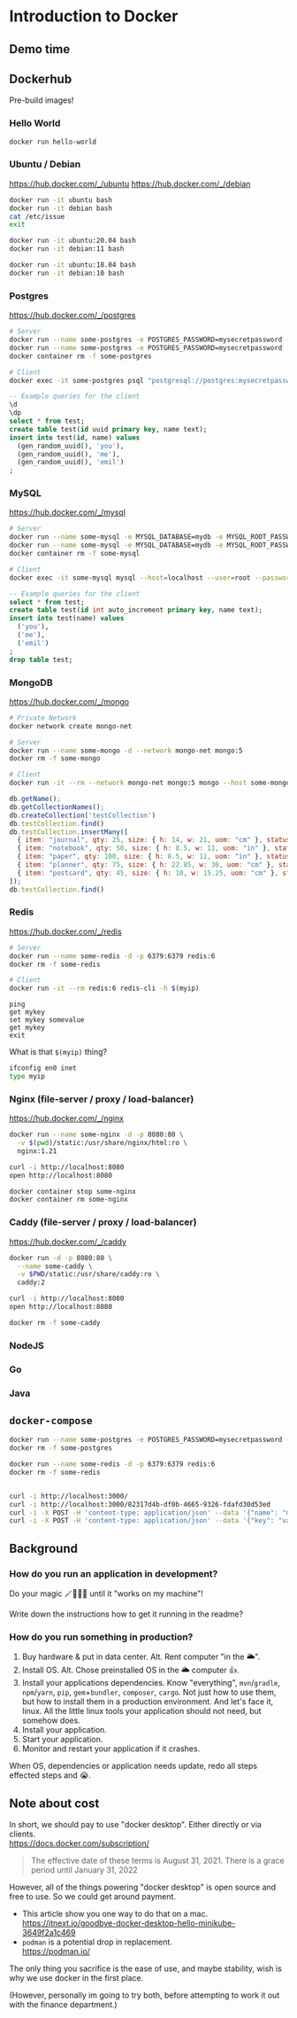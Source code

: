 # Introduction to Docker

## Demo time

## Dockerhub

Pre-build images!

### Hello World

```sh
docker run hello-world
```

### Ubuntu / Debian

https://hub.docker.com/_/ubuntu
https://hub.docker.com/_/debian

```sh
docker run -it ubuntu bash
docker run -it debian bash
cat /etc/issue
exit

docker run -it ubuntu:20.04 bash
docker run -it debian:11 bash

docker run -it ubuntu:18.04 bash
docker run -it debian:10 bash
```

### Postgres

https://hub.docker.com/_/postgres

```sh
# Server
docker run --name some-postgres -e POSTGRES_PASSWORD=mysecretpassword -d postgres:14
docker run --name some-postgres -e POSTGRES_PASSWORD=mysecretpassword -d postgres:11
docker container rm -f some-postgres

# Client
docker exec -it some-postgres psql "postgresql://postgres:mysecretpassword@localhost:5432/postgres"
```

```sql
-- Example queries for the client
\d
\dp
select * from test;
create table test(id uuid primary key, name text);
insert into test(id, name) values
  (gen_random_uuid(), 'you'),
  (gen_random_uuid(), 'me'),
  (gen_random_uuid(), 'emil')
;
```

### MySQL

https://hub.docker.com/_/mysql

```sh
# Server
docker run --name some-mysql -e MYSQL_DATABASE=mydb -e MYSQL_ROOT_PASSWORD=my-secret-pw -d mysql:8.0
docker run --name some-mysql -e MYSQL_DATABASE=mydb -e MYSQL_ROOT_PASSWORD=my-secret-pw -d mysql:5.7
docker container rm -f some-mysql

# Client
docker exec -it some-mysql mysql --host=localhost --user=root --password=my-secret-pw mydb
```

```sql
-- Example queries for the client
select * from test;
create table test(id int auto_increment primary key, name text);
insert into test(name) values
  ('you'),
  ('me'),
  ('emil')
;
drop table test;
```

### MongoDB

https://hub.docker.com/_/mongo

```sh
# Private Network
docker network create mongo-net

# Server
docker run --name some-mongo -d --network mongo-net mongo:5
docker rm -f some-mongo

# Client
docker run -it --rm --network mongo-net mongo:5 mongo --host some-mongo:27017 test
```

<!-- prettier-ignore -->
```js
db.getName();
db.getCollectionNames();
db.createCollection('testCollection')
db.testCollection.find()
db.testCollection.insertMany([
  { item: "journal", qty: 25, size: { h: 14, w: 21, uom: "cm" }, status: "A" },
  { item: "notebook", qty: 50, size: { h: 8.5, w: 11, uom: "in" }, status: "A" },
  { item: "paper", qty: 100, size: { h: 8.5, w: 11, uom: "in" }, status: "D" },
  { item: "planner", qty: 75, size: { h: 22.85, w: 30, uom: "cm" }, status: "D" },
  { item: "postcard", qty: 45, size: { h: 10, w: 15.25, uom: "cm" }, status: "A" }
]);
db.testCollection.find()
```

### Redis

https://hub.docker.com/_/redis

```sh
# Server
docker run --name some-redis -d -p 6379:6379 redis:6
docker rm -f some-redis

# Client
docker run -it --rm redis:6 redis-cli -h $(myip)
```

```
ping
get mykey
set mykey somevalue
get mykey
exit
```

What is that `$(myip)` thing?

```sh
ifconfig en0 inet
type myip
```

### Nginx (file-server / proxy / load-balancer)

https://hub.docker.com/_/nginx

```sh
docker run --name some-nginx -d -p 8080:80 \
  -v $(pwd)/static:/usr/share/nginx/html:ro \
  nginx:1.21

curl -i http://localhost:8080
open http://localhost:8080

docker container stop some-nginx
docker container rm some-nginx
```

### Caddy (file-server / proxy / load-balancer)

https://hub.docker.com/_/caddy

```sh
docker run -d -p 8080:80 \
  --name some-caddy \
  -v $PWD/static:/usr/share/caddy:ro \
  caddy:2

curl -i http://localhost:8080
open http://localhost:8080

docker rm -f some-caddy
```

### NodeJS

### Go

### Java

## `docker-compose`

```sh
docker run --name some-postgres -e POSTGRES_PASSWORD=mysecretpassword -d -p 5432:5432 postgres:14
docker rm -f some-postgres

docker run --name some-redis -d -p 6379:6379 redis:6
docker rm -f some-redis


curl -i http://localhost:3000/
curl -i http://localhost:3000/82317d4b-df0b-4665-9326-fdafd30d53ed
curl -i -X POST -H 'content-type: application/json' --data '{"name": "me"}' http://localhost:3000/
curl -i -X POST -H 'content-type: application/json' --data '{"key": "value"}' http://localhost:3000/
```

## Background

### How do you run an application in development?

Do your magic 🪄🦄🧞🧚 until it "works on my machine"!

Write down the instructions how to get it running in the readme?

### How do you run something in production?

1. Buy hardware & put in data center.
   Alt. Rent computer "in the 🌥".
2. Install OS.
   Alt. Chose preinstalled OS in the 🌥 computer 👍.
3. Install your applications dependencies.
   Know "everything", `mvn`/`gradle`, `npm`/`yarn`, `pip`, `gem`+`bundler`, `composer`, `cargo`.
   Not just how to use them, but how to install them in a production environment.
   And let's face it, linux. All the little linux tools your application should not need, but somehow does.
4. Install your application.
5. Start your application.
6. Monitor and restart your application if it crashes.

When OS, dependencies or application needs update, redo all steps effected steps and 😭.

## Note about cost

In short, we should pay to use "docker desktop". Either directly or via clients.\
https://docs.docker.com/subscription/

> The effective date of these terms is August 31, 2021. There is a grace period until January 31, 2022

However, all of the things powering "docker desktop" is open source and free to use. So we could get around payment.

- This article show you one way to do that on a mac.\
  https://itnext.io/goodbye-docker-desktop-hello-minikube-3649f2a1c469
- `podman` is a potential drop in replacement.\
  https://podman.io/

The only thing you sacrifice is the ease of use, and maybe stability, wish is why we use docker in the first place.

(However, personally im going to try both, before attempting to work it out with the finance department.)
